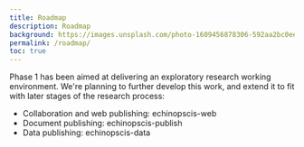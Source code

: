 ```yaml
---
title: Roadmap
description: Roadmap
background: https://images.unsplash.com/photo-1609456878306-592aa2bc0eed?ixid=MnwxMjA3fDB8MHxzZWFyY2h8NTJ8fGJpcmRzfGVufDB8MHwwfHw%3D&auto=format&fit=crop&crop=top&w=1200&h=600&q=80
permalink: /roadmap/
toc: true
---
```


Phase 1 has been aimed at delivering an exploratory research working environment. We're planning to further develop this work, and extend it to fit with later stages of the research process:

- Collaboration and web publishing: echinopscis-web
- Document publishing: echinopscis-publish
- Data publishing: echinopscis-data
